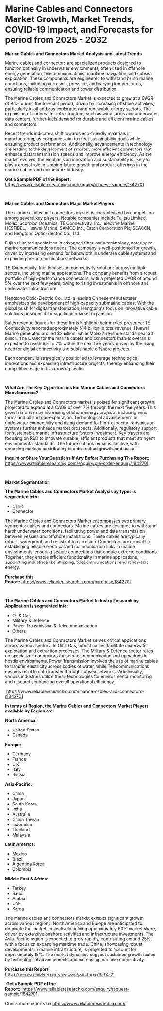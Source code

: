 <p><h1>Marine Cables and Connectors Market Growth, Market Trends, COVID-19 Impact, and Forecasts for period from 2025 - 2032</h1></p><p><strong>Marine Cables and Connectors Market Analysis and Latest Trends</strong></p>
<p><p>Marine cables and connectors are specialized products designed to function optimally in underwater environments, often used in offshore energy generation, telecommunications, maritime navigation, and subsea exploration. These components are engineered to withstand harsh marine conditions, including corrosion, pressure, and varying temperatures, ensuring reliable communication and power distribution.</p><p>The Marine Cables and Connectors Market is expected to grow at a CAGR of 9.1% during the forecast period, driven by increasing offshore activities, particularly in oil and gas exploration and renewable energy sectors. The expansion of underwater infrastructure, such as wind farms and underwater data centers, further fuels demand for durable and efficient marine cables and connectors.</p><p>Recent trends indicate a shift towards eco-friendly materials in manufacturing, as companies aim to meet sustainability goals while ensuring product performance. Additionally, advancements in technology are leading to the development of smarter, more efficient connectors that enhance data transmission speeds and improve energy efficiency. As the market evolves, the emphasis on innovation and sustainability is likely to play a crucial role in shaping future growth and product offerings in the marine cables and connectors industry.</p></p>
<p><strong>Get a Sample PDF of the Report:&nbsp;</strong> <a href="https://www.reliableresearchiq.com/enquiry/request-sample/1842701?utm_campaign=2821&utm_medium=2&utm_source=Github&utm_content=ia&utm_term=26032025&utm_id=marine-cables-and-connectors">https://www.reliableresearchiq.com/enquiry/request-sample/1842701</a></p>
<p>&nbsp;</p>
<p><strong>Marine Cables and Connectors Major Market Players</strong></p>
<p><p>The marine cables and connectors market is characterized by competition among several key players. Notable companies include Fujitsu Limited, Molex, Scorpion Oceanics, TE Connectivity, Inc., eledyne Marine, HESFIBEL, Huawei Marine, SAMCO Inc., Eaton Corporation Plc, SEACON, and Hengtong Optic-Electric Co., Ltd.</p><p>Fujitsu Limited specializes in advanced fiber-optic technology, catering to marine communications needs. The company is well-positioned for growth, driven by increasing demand for bandwidth in undersea cable systems and expanding telecommunications networks. </p><p>TE Connectivity, Inc. focuses on connectivity solutions across multiple sectors, including marine applications. The company benefits from a robust portfolio of high-performance connectors, with a projected CAGR of around 5% over the next few years, owing to rising investments in offshore and underwater infrastructure.</p><p>Hengtong Optic-Electric Co., Ltd, a leading Chinese manufacturer, emphasizes the development of high-capacity submarine cables. With the global push for digital transformation, Hengtong's focus on innovative cable solutions positions it for significant market expansion.</p><p>Sales revenue figures for these firms highlight their market presence: TE Connectivity reported approximately $14 billion in total revenue; Huawei Marine generated around $2 billion; while Molex’s revenue stands near $3 billion. The CAGR for the marine cables and connectors market overall is expected to reach 6% to 7% within the next five years, driven by the rising need for digital connectivity and sustainable offshore projects.</p><p>Each company is strategically positioned to leverage technological innovations and expanding infrastructure projects, thereby enhancing their competitive edge in this growing sector.</p></p>
<p>&nbsp;</p>
<p><strong>What Are The Key Opportunities For Marine Cables and Connectors Manufacturers?</strong></p>
<p><p>The Marine Cables and Connectors market is poised for significant growth, projected to expand at a CAGR of over 7% through the next five years. This growth is driven by increasing offshore energy projects, including wind farms and oil and gas exploration. Technological advancements in underwater connectivity and rising demand for high-capacity transmission systems further enhance market prospects. Additionally, regulatory support for sustainable marine infrastructure fosters investment. Key players are focusing on R&D to innovate durable, efficient products that meet stringent environmental standards. The future outlook remains positive, with emerging markets contributing to a diversified growth landscape.</p></p>
<p><strong>Inquire or Share Your Questions If Any Before Purchasing This Report:</strong> <a href="https://www.reliableresearchiq.com/enquiry/pre-order-enquiry/1842701?utm_campaign=2821&utm_medium=2&utm_source=Github&utm_content=ia&utm_term=26032025&utm_id=marine-cables-and-connectors">https://www.reliableresearchiq.com/enquiry/pre-order-enquiry/1842701</a></p>
<p>&nbsp;</p>
<p><strong>Market Segmentation</strong></p>
<p><strong>The Marine Cables and Connectors Market Analysis by types is segmented into:</strong></p>
<p><ul><li>Cable</li><li>Connector</li></ul></p>
<p><p>The Marine Cables and Connectors Market encompasses two primary segments: cables and connectors. Marine cables are designed to withstand harsh underwater conditions, facilitating power and data transmission between vessels and offshore installations. These cables are typically robust, waterproof, and resistant to corrosion. Connectors are crucial for establishing reliable electrical and communication links in marine environments, ensuring secure connections that endure extreme conditions. Together, they enable efficient functionality in marine applications, supporting industries like shipping, telecommunications, and renewable energy.</p></p>
<p><strong>Purchase this Report:&nbsp;</strong><a href="https://www.reliableresearchiq.com/purchase/1842701?utm_campaign=2821&utm_medium=2&utm_source=Github&utm_content=ia&utm_term=26032025&utm_id=marine-cables-and-connectors">https://www.reliableresearchiq.com/purchase/1842701</a></p>
<p>&nbsp;</p>
<p><strong>The Marine Cables and Connectors Market Industry Research by Application is segmented into:</strong></p>
<p><ul><li>Oil & Gas</li><li>Military & Defence</li><li>Power Transmission & Telecommunication</li><li>Others</li></ul></p>
<p><p>The Marine Cables and Connectors Market serves critical applications across various sectors. In Oil & Gas, robust cables facilitate underwater exploration and extraction processes. The Military & Defence sector relies on specialized connectors for secure communication and operations in hostile environments. Power Transmission involves the use of marine cables to transfer electricity across bodies of water, while Telecommunications ensures reliable data transfer through subsea networks. Additionally, various industries utilize these technologies for environmental monitoring and research, enhancing overall operational efficiency.</p></p>
<p><a href="https://www.reliableresearchiq.com/marine-cables-and-connectors-r1842701?utm_campaign=2821&utm_medium=2&utm_source=Github&utm_content=ia&utm_term=26032025&utm_id=marine-cables-and-connectors">&nbsp;https://www.reliableresearchiq.com/marine-cables-and-connectors-r1842701</a></p>
<p><strong>In terms of Region, the Marine Cables and Connectors Market Players available by Region are:</strong></p>
<p>
    <p> <strong> North America: </strong>
        <ul>
            <li>United States</li>
            <li>Canada</li>
        </ul>
        </p> 
    <p> <strong> Europe: </strong>
        <ul>
            <li>Germany</li>
            <li>France</li>
            <li>U.K.</li>
            <li>Italy</li>
            <li>Russia</li>
        </ul>
        </p> 
    <p> <strong> Asia-Pacific: </strong>
        <ul>
            <li>China</li>
            <li>Japan</li>
            <li>South Korea</li>
            <li>India</li>
            <li>Australia</li>
            <li>China Taiwan</li>
            <li>Indonesia</li>
            <li>Thailand</li>
            <li>Malaysia</li>
        </ul>
        </p> 
    <p> <strong> Latin America: </strong>
        <ul>
            <li>Mexico</li>
            <li>Brazil</li>
            <li>Argentina Korea</li>
            <li>Colombia</li>
        </ul>
        </p> 
    <p> <strong> Middle East & Africa: </strong>
        <ul>
            <li>Turkey</li>
            <li>Saudi</li>
            <li>Arabia</li>
            <li>UAE</li>
            <li>Korea</li>
        </ul>
    </p>
    </p>
<p><p>The marine cables and connectors market exhibits significant growth across various regions. North America and Europe are anticipated to dominate the market, collectively holding approximately 60% market share, driven by extensive offshore activities and infrastructure investments. The Asia-Pacific region is expected to grow rapidly, contributing around 25%, with a focus on expanding maritime trade. China, showcasing robust developments in marine infrastructure, is projected to account for approximately 15%. The market dynamics suggest sustained growth fueled by technological advancements and increasing maritime connectivity.</p></p>
<p><strong>Purchase this Report: </strong><a href="https://www.reliableresearchiq.com/purchase/1842701?utm_campaign=2821&utm_medium=2&utm_source=Github&utm_content=ia&utm_term=26032025&utm_id=marine-cables-and-connectors">https://www.reliableresearchiq.com/purchase/1842701</a></p>
<p>&nbsp;<strong>Get a Sample PDF of the Report:&nbsp;&nbsp;</strong><a href="https://www.reliableresearchiq.com/enquiry/request-sample/1842701?utm_campaign=2821&utm_medium=2&utm_source=Github&utm_content=ia&utm_term=26032025&utm_id=marine-cables-and-connectors">https://www.reliableresearchiq.com/enquiry/request-sample/1842701</a></p>
<p><strong></strong></p>
<p>Check more reports on <a href="https://www.reliableresearchiq.com/?utm_campaign=2821&utm_medium=2&utm_source=Github&utm_content=ia&utm_term=26032025&utm_id=marine-cables-and-connectors">https://www.reliableresearchiq.com/</a></p>